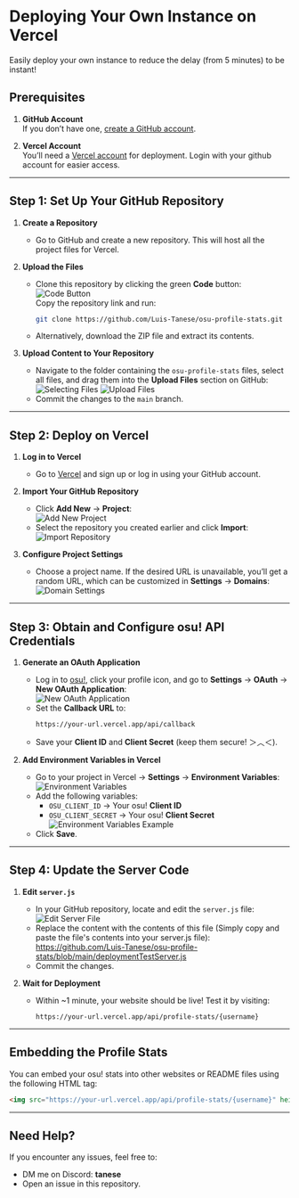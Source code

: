 # Deploying Your Own Instance on Vercel

Easily deploy your own instance to reduce the delay (from 5 minutes) to be instant!

## Prerequisites

1. **GitHub Account**  
   If you don’t have one, [create a GitHub account](https://github.com/signup).

2. **Vercel Account**  
   You’ll need a [Vercel account](https://vercel.com) for deployment. Login with your github account for easier access.

---

## Step 1: Set Up Your GitHub Repository

1. **Create a Repository**

    - Go to GitHub and create a new repository. This will host all the project files for Vercel.

2. **Upload the Files**

    - Clone this repository by clicking the green **Code** button:  
      ![Code Button](https://github.com/user-attachments/assets/fad5da4e-a261-4891-a4ad-80d2cb1c4a14)  
      Copy the repository link and run:
        ```bash
        git clone https://github.com/Luis-Tanese/osu-profile-stats.git
        ```
    - Alternatively, download the ZIP file and extract its contents.

3. **Upload Content to Your Repository**
    - Navigate to the folder containing the `osu-profile-stats` files, select all files, and drag them into the **Upload Files** section on GitHub:  
      ![Selecting Files](https://github.com/user-attachments/assets/a4a80ac1-e883-49a3-89bf-4260b517aa84)
      ![Upload Files](https://github.com/user-attachments/assets/d39e47aa-a3a4-4461-ac14-d0cd29b1a78b)
    - Commit the changes to the `main` branch.

---

## Step 2: Deploy on Vercel

1. **Log in to Vercel**

    - Go to [Vercel](https://vercel.com) and sign up or log in using your GitHub account.

2. **Import Your GitHub Repository**

    - Click **Add New** → **Project**:  
      ![Add New Project](https://github.com/user-attachments/assets/e078c78d-77b0-44b4-8c98-8ed04dfc05e7)
    - Select the repository you created earlier and click **Import**:  
      ![Import Repository](https://github.com/user-attachments/assets/f5fe2239-7343-4af5-b0c9-a51f64b941e0)

3. **Configure Project Settings**
    - Choose a project name. If the desired URL is unavailable, you’ll get a random URL, which can be customized in **Settings** → **Domains**:  
      ![Domain Settings](https://github.com/user-attachments/assets/1495e73f-a0fc-466a-8813-4a1bbbcc2763)

---

## Step 3: Obtain and Configure osu! API Credentials

1. **Generate an OAuth Application**

    - Log in to [osu!](https://osu.ppy.sh), click your profile icon, and go to **Settings** → **OAuth** → **New OAuth Application**:  
      ![New OAuth Application](https://github.com/user-attachments/assets/134b53dd-fab2-4347-963a-0a34be6ab8b8)
    - Set the **Callback URL** to:
        ```
        https://your-url.vercel.app/api/callback
        ```
    - Save your **Client ID** and **Client Secret** (keep them secure! ＞︿＜).

2. **Add Environment Variables in Vercel**
    - Go to your project in Vercel → **Settings** → **Environment Variables**:  
      ![Environment Variables](https://github.com/user-attachments/assets/7281cd1b-a7d5-4c9b-806e-71bf1d9f3cdb)
    - Add the following variables:
        - `OSU_CLIENT_ID` → Your osu! **Client ID**
        - `OSU_CLIENT_SECRET` → Your osu! **Client Secret**  
          ![Environment Variables Example](https://github.com/user-attachments/assets/b71f3a7c-ec77-430c-a743-7eca39d89c0f)
    - Click **Save**.

---

## Step 4: Update the Server Code

1. **Edit `server.js`**

    - In your GitHub repository, locate and edit the `server.js` file:  
      ![Edit Server File](https://github.com/user-attachments/assets/4952a354-ad8d-404e-b544-79452e9dc049)
    - Replace the content with the contents of this file (Simply copy and paste the file's contents into your server.js file):
      https://github.com/Luis-Tanese/osu-profile-stats/blob/main/deploymentTestServer.js
    - Commit the changes.

2. **Wait for Deployment**
    - Within ~1 minute, your website should be live! Test it by visiting:
        ```
        https://your-url.vercel.app/api/profile-stats/{username}
        ```

---

## Embedding the Profile Stats

You can embed your osu! stats into other websites or README files using the following HTML tag:

```html
<img src="https://your-url.vercel.app/api/profile-stats/{username}" height="245" alt="osu stats"/>
```

---

## Need Help?

If you encounter any issues, feel free to:

-   DM me on Discord: **tanese**
-   Open an issue in this repository.
